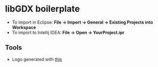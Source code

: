 # libGDX boilerplate

* To import in Eclipse: **File -> Import -> General -> Existing Projects into Workspace**
* To import to Intellij IDEA: **File -> Open -> YourProject.ipr**

## Tools

* Logo generated with [this](https://flamingtext.com/net-fu/jobs/26091754274902038.html)

